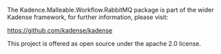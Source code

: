 The Kadence.Malleable.Workflow.RabbitMQ package is part of the wider Kadense framework, for further information, please visit:

https://github.com/kadense/kadense

This project is offered as open source under the apache 2.0 license.